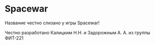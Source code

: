# Spacewar
Название честно слизано у игры Spacewar!


Честно разработано Калицким Н.Н. и Задорожным А. А. из группы ФИТ-221
